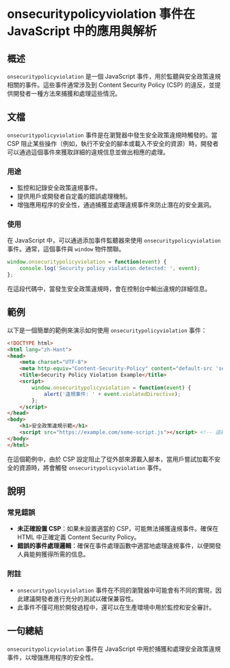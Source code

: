 <!--
Meta Description: # onsecuritypolicyviolation 事件在 JavaScript 中的應用與解析 ## 概述 `onsecuritypolicyviolation` 是一個 JavaScript 事件，用於監聽與安全政策違規相關的事件。這些事件通常涉及到 Content Security Pol...
Meta Keywords: onsecuritypolicyviolation, script, javascript, security, policy
-->

# onsecuritypolicyviolation 事件在 JavaScript 中的應用與解析

## 概述
`onsecuritypolicyviolation` 是一個 JavaScript 事件，用於監聽與安全政策違規相關的事件。這些事件通常涉及到 Content Security Policy (CSP) 的違反，並提供開發者一種方法來捕獲和處理這些情況。

## 文檔
`onsecuritypolicyviolation` 事件是在瀏覽器中發生安全政策違規時觸發的。當 CSP 阻止某些操作（例如，執行不安全的腳本或載入不安全的資源）時，開發者可以通過這個事件來獲取詳細的違規信息並做出相應的處理。

### 用途
- 監控和記錄安全政策違規事件。
- 提供用戶或開發者自定義的錯誤處理機制。
- 增強應用程序的安全性，通過捕獲並處理違規事件來防止潛在的安全漏洞。

### 使用
在 JavaScript 中，可以通過添加事件監聽器來使用 `onsecuritypolicyviolation` 事件。通常，這個事件與 `window` 物件關聯。

```javascript
window.onsecuritypolicyviolation = function(event) {
    console.log('Security policy violation detected: ', event);
};
```

在這段代碼中，當發生安全政策違規時，會在控制台中輸出違規的詳細信息。

## 範例
以下是一個簡單的範例來演示如何使用 `onsecuritypolicyviolation` 事件：

```html
<!DOCTYPE html>
<html lang="zh-Hant">
<head>
    <meta charset="UTF-8">
    <meta http-equiv="Content-Security-Policy" content="default-src 'self'; script-src 'none';">
    <title>Security Policy Violation Example</title>
    <script>
        window.onsecuritypolicyviolation = function(event) {
            alert('違規事件: ' + event.violatedDirective);
        };
    </script>
</head>
<body>
    <h1>安全政策違規示範</h1>
    <script src="https://example.com/some-script.js"></script> <!-- 這將引發違規 -->
</body>
</html>
```

在這個範例中，由於 CSP 設定阻止了從外部來源載入腳本，當用戶嘗試加載不安全的資源時，將會觸發 `onsecuritypolicyviolation` 事件。

## 說明
### 常見錯誤
- **未正確設置 CSP**：如果未設置適當的 CSP，可能無法捕獲違規事件。確保在 HTML 中正確定義 Content Security Policy。
- **錯誤的事件處理邏輯**：確保在事件處理函數中適當地處理違規事件，以便開發人員能夠獲得所需的信息。

### 附註
- `onsecuritypolicyviolation` 事件在不同的瀏覽器中可能會有不同的實現，因此建議開發者進行充分的測試以確保兼容性。
- 此事件不僅可用於開發過程中，還可以在生產環境中用於監控和安全審計。

## 一句總結
`onsecuritypolicyviolation` 事件在 JavaScript 中用於捕獲和處理安全政策違規事件，以增强應用程序的安全性。